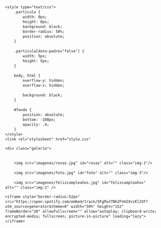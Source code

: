 
<html>
<head>
	<title>Fuegos artificiales</title>

	<style type="text/css">
		.particula {
			width: 8px;
			height: 8px;
			background: black;
			border-radius: 50%;
			position: absolute;
		}

		.particula[data-padre="false"] {
			width: 5px;
			height: 5px;
		}

		body, html {
			overflow-y: hidden;
			overflow-x: hidden;

			background: black;
		}

		#fondo {
			position: absolute;
		    bottom: -100px;
		    opacity: .4;
		}
	</style>
	<link rel="stylesheet" href="style.css"
</head>
<body>
	<!--div class="particula" data-velocidad-y="0" data-velocidad-x="0" data-padre="true" /-->

	<div class="galeria">

	
	 	<img src="imagenes/rosas.jpg" id="rosas" alt="" class="img-1"/>

		<img src="imagenes/foto.jpg" id="foto" alt="" class="img-3"/>
	
		<img src="imagenes/felizcumpleaños.jpg" id="felizcumpleaños" alt="" class="img-2" />
		
	    

</div>

<div class="Reproductor">		
	
	
	<iframe style="border-radius:52px" src="https://open.spotify.com/embed/track/5FgPwJ7Nh2FVmIXviKl2VF?utm_source=generator&theme=0" width="50%" height="152" frameBorder="20" allowfullscreen="" allow="autoplay; clipboard-write; encrypted-media; fullscreen; picture-in-picture" loading="lazy"></iframe>
</div>
	
<script src="index.js"></script>

			


</body>
</html>
